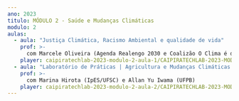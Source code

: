 ```yaml
---
ano: 2023
titulo: MÓDULO 2 - Saúde e Mudanças Climáticas
modulo: 2
aulas:
  - aula: "Justiça Climática, Racismo Ambiental e qualidade de vida"
    prof: >-
      com Marcele Oliveira (Agenda Realengo 2030 e Coalizão O Clima é de Mudança)
    player: caipiratechlab-2023-modulo-2-aula-1/CAIPIRATECHLAB-2023-MODULO-2-AULA-1-MARCELE
  - aula: "Laboratório de Práticas | Agricultura e Mudanças Climáticas - Ameaças e eventos extremos: introdução, testemunhos, adaptação mitigação e experiências"
    prof: >-
      com Marina Hirota (IpES/UFSC) e Allan Yu Iwama (UFPB)
    player: caipiratechlab-2023-modulo-2-aula-2/CAIPIRATECHLAB-2023-MODULO-2-AULA-2-ALLAN-MARINA  
---
```

